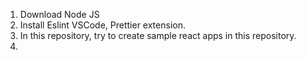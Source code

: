 1. Download Node JS
2. Install Eslint VSCode, Prettier extension.
3. In this repository, try to create sample react apps in this repository.
4. 